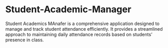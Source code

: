 # Student-Academic-Manager
Student Academics MAnafer  is a comprehensive application designed to manage and track student attendance efficiently. It provides a streamlined approach to maintaining daily attendance records based on students’ presence in class.
